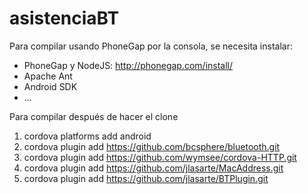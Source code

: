 ﻿# asistenciaBT

Para compilar usando PhoneGap por la consola, se necesita instalar:

- PhoneGap y NodeJS: http://phonegap.com/install/
- Apache Ant
- Android SDK
- ...

Para compilar después de hacer el clone

1. cordova platforms add android
2. cordova plugin add https://github.com/bcsphere/bluetooth.git
3. cordova plugin add https://github.com/wymsee/cordova-HTTP.git
4. cordova plugin add https://github.com/jlasarte/MacAddress.git
5. cordova plugin add https://github.com/jlasarte/BTPlugin.git
